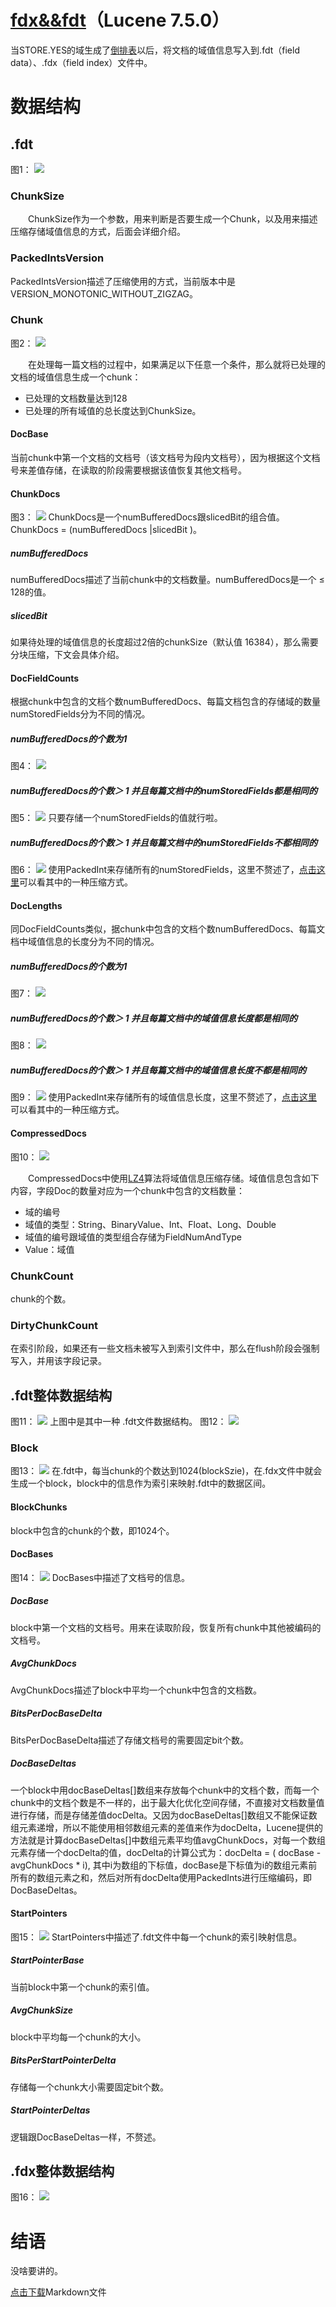 # [fdx&&fdt](https://www.amazingkoala.com.cn/Lucene/suoyinwenjian/)（Lucene 7.5.0）
当STORE.YES的域生成了[倒排表](https://www.amazingkoala.com.cn/Lucene/Index/2019/0222/36.html)以后，将文档的域值信息写入到.fdt（field data）、.fdx（field index）文件中。
# 数据结构
## .fdt
图1：
<img src="fdx&&fdt-image/1.png">

### ChunkSize
&emsp;&emsp;ChunkSize作为一个参数，用来判断是否要生成一个Chunk，以及用来描述压缩存储域值信息的方式，后面会详细介绍。

### PackedIntsVersion

PackedIntsVersion描述了压缩使用的方式，当前版本中是VERSION_MONOTONIC_WITHOUT_ZIGZAG。

### Chunk
图2：
<img src="fdx&&fdt-image/2.png">

&emsp;&emsp;在处理每一篇文档的过程中，如果满足以下任意一个条件，那么就将已处理的文档的域值信息生成一个chunk：

- 已处理的文档数量达到128
- 已处理的所有域值的总长度达到ChunkSize。

#### DocBase
当前chunk中第一个文档的文档号（该文档号为段内文档号），因为根据这个文档号来差值存储，在读取的阶段需要根据该值恢复其他文档号。
#### ChunkDocs
图3：
<img src="fdx&&fdt-image/3.png">
ChunkDocs是一个numBufferedDocs跟slicedBit的组合值。ChunkDocs = (numBufferedDocs |slicedBit )。
##### numBufferedDocs
numBufferedDocs描述了当前chunk中的文档数量。numBufferedDocs是一个 ≤ 128的值。
##### slicedBit
如果待处理的域值信息的长度超过2倍的chunkSize（默认值 16384），那么需要分块压缩，下文会具体介绍。
#### DocFieldCounts
根据chunk中包含的文档个数numBufferedDocs、每篇文档包含的存储域的数量numStoredFields分为不同的情况。
##### numBufferedDocs的个数为1
图4：
<img src="fdx&&fdt-image/4.png">
##### numBufferedDocs的个数＞ 1 并且每篇文档中的numStoredFields都是相同的
图5：
<img src="fdx&&fdt-image/5.png">
只要存储一个numStoredFields的值就行啦。

##### numBufferedDocs的个数＞ 1 并且每篇文档中的numStoredFields不都相同的
图6：
<img src="fdx&&fdt-image/6.png">
使用PackedInt来存储所有的numStoredFields，这里不赘述了，[点击这里](https://www.amazingkoala.com.cn/Lucene/yasuocunchu/2019/0213/31.html)可以看其中的一种压缩方式。
#### DocLengths
同DocFieldCounts类似，据chunk中包含的文档个数numBufferedDocs、每篇文档中域值信息的长度分为不同的情况。
##### numBufferedDocs的个数为1
图7：
<img src="fdx&&fdt-image/7.png">

##### numBufferedDocs的个数＞ 1 并且每篇文档中的域值信息长度都是相同的
图8：
<img src="fdx&&fdt-image/8.png">
##### numBufferedDocs的个数＞ 1 并且每篇文档中的域值信息长度不都是相同的
图9：
<img src="fdx&&fdt-image/9.png">
使用PackedInt来存储所有的域值信息长度，这里不赘述了，[点击这里](https://www.amazingkoala.com.cn/Lucene/yasuocunchu/2019/0213/31.html)可以看其中的一种压缩方式。
#### CompressedDocs
图10：
<img src="fdx&&fdt-image/10.png">

&emsp;&emsp;CompressedDocs中使用[LZ4](https://www.amazingkoala.com.cn/Lucene/yasuocunchu/2019/0226/37.html)算法将域值信息压缩存储。域值信息包含如下内容，字段Doc的数量对应为一个chunk中包含的文档数量：

- 域的编号
- 域值的类型：String、BinaryValue、Int、Float、Long、Double
- 域值的编号跟域值的类型组合存储为FieldNumAndType
- Value：域值

### ChunkCount
chunk的个数。
### DirtyChunkCount
在索引阶段，如果还有一些文档未被写入到索引文件中，那么在flush阶段会强制写入，并用该字段记录。

## .fdt整体数据结构
图11：
<img src="fdx&&fdt-image/11.png">
上图中是其中一种 .fdt文件数据结构。
图12：
<img src="fdx&&fdt-image/12.png">

### Block
图13：
<img src="fdx&&fdt-image/13.png">
在.fdt中，每当chunk的个数达到1024(blockSzie)，在.fdx文件中就会生成一个block，block中的信息作为索引来映射.fdt中的数据区间。
#### BlockChunks
block中包含的chunk的个数，即1024个。
#### DocBases
图14：
<img src="fdx&&fdt-image/14.png">
DocBases中描述了文档号的信息。
##### DocBase
block中第一个文档的文档号。用来在读取阶段，恢复所有chunk中其他被编码的文档号。
##### AvgChunkDocs
AvgChunkDocs描述了block中平均一个chunk中包含的文档数。
##### BitsPerDocBaseDelta
BitsPerDocBaseDelta描述了存储文档号的需要固定bit个数。
##### DocBaseDeltas
一个block中用docBaseDeltas[]数组来存放每个chunk中的文档个数，而每一个chunk中的文档个数是不一样的，出于最大化优化空间存储，不直接对文档数量值进行存储，而是存储差值docDelta。又因为docBaseDeltas[]数组又不能保证数组元素递增，所以不能使用相邻数组元素的差值来作为docDelta，Lucene提供的方法就是计算docBaseDeltas[]中数组元素平均值avgChunkDocs，对每一个数组元素存储一个docDelta的值，docDelta的计算公式为：docDelta = ( docBase - avgChunkDocs * i), 其中i为数组的下标值，docBase是下标值为i的数组元素前所有的数组元素之和，然后对所有docDelta使用PackedInts进行压缩编码，即DocBaseDeltas。
#### StartPointers
图15：
<img src="fdx&&fdt-image/15.png">
StartPointers中描述了.fdt文件中每一个chunk的索引映射信息。
##### StartPointerBase
当前block中第一个chunk的索引值。
##### AvgChunkSize
block中平均每一个chunk的大小。
##### BitsPerStartPointerDelta
存储每一个chunk大小需要固定bit个数。
##### StartPointerDeltas
逻辑跟DocBaseDeltas一样，不赘述。

## .fdx整体数据结构
图16：
<img src="fdx&&fdt-image/16.png">
# 结语
没啥要讲的。

[点击下载](http://www.amazingkoala.com.cn/attachment/Lucene/%E7%B4%A2%E5%BC%95%E6%96%87%E4%BB%B6/fdx&&fdt.zip)Markdown文件